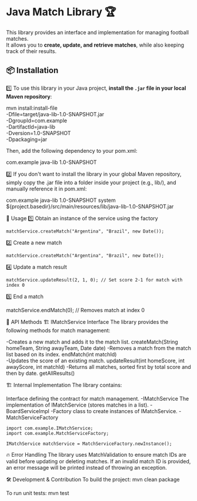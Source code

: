 # Java Match Library 🏆

This library provides an interface and implementation for managing football matches.  
It allows you to **create, update, and retrieve matches**, while also keeping track of their results.

## 📦 Installation

1️⃣ To use this library in your Java project, **install the `.jar` file in your local Maven repository**:

mvn install:install-file \
   -Dfile=target/java-lib-1.0-SNAPSHOT.jar \
   -DgroupId=com.example \
   -DartifactId=java-lib \
   -Dversion=1.0-SNAPSHOT \
   -Dpackaging=jar
   
Then, add the following dependency to your pom.xml:

<dependency>
    <groupId>com.example</groupId>
    <artifactId>java-lib</artifactId>
    <version>1.0-SNAPSHOT</version>
</dependency>

2️⃣ If you don't want to install the library in your global Maven repository, simply copy the .jar file into a folder inside your project (e.g., lib/), and manually reference it in pom.xml:

<dependency>
    <groupId>com.example</groupId>
    <artifactId>java-lib</artifactId>
    <version>1.0-SNAPSHOT</version>
    <scope>system</scope>
    <systemPath>${project.basedir}/src/main/resources/lib/java-lib-1.0-SNAPSHOT.jar</systemPath>
</dependency>


🚀 Usage
1️⃣ Obtain an instance of the service using the factory

    matchService.createMatch("Argentina", "Brazil", new Date());

2️⃣ Create a new match

    matchService.createMatch("Argentina", "Brazil", new Date());

4️⃣ Update a match result

    matchService.updateResult(2, 1, 0); // Set score 2-1 for match with index 0

5️⃣ End a match

   matchService.endMatch(0); // Removes match at index 0



📜 API Methods
🏗️ IMatchService Interface
The library provides the following methods for match management:

   -Creates a new match and adds it to the match list.
    createMatch(String homeTeam, String awayTeam, Date date)
   -Removes a match from the match list based on its index.
    endMatch(int matchId)	
   -Updates the score of an existing match.
    updateResult(int homeScore, int awayScore, int matchId)
   -Returns all matches, sorted first by total score and then by date.
   getAllResults()	


🏗 Internal Implementation
The library contains:

   Interface defining the contract for match management.
   -IMatchService
   The implementation of IMatchService (stores matches in a list).
   -BoardServiceImpl
   -Factory class to create instances of IMatchService.
   -MatchServiceFactory

    import com.example.IMatchService;
    import com.example.MatchServiceFactory;

    IMatchService matchService = MatchServiceFactory.newInstance();


🔥 Error Handling
The library uses MatchValidation to ensure match IDs are valid before updating or deleting matches.
If an invalid match ID is provided, an error message will be printed instead of throwing an exception.

🛠 Development & Contribution
To build the project:
mvn clean package

To run unit tests:
mvn test
